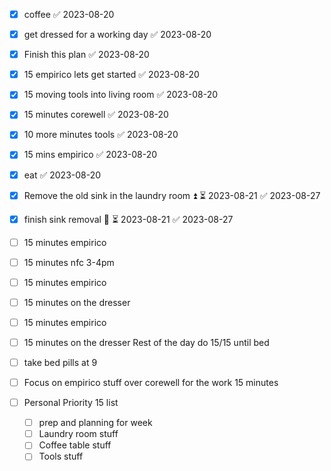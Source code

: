 - [x] coffee ✅ 2023-08-20
- [x] get dressed for a working day ✅ 2023-08-20
- [x] Finish this plan ✅ 2023-08-20
- [x] 15 empirico lets get started ✅ 2023-08-20
- [x] 15 moving tools into living room ✅ 2023-08-20
- [x] 15 minutes corewell ✅ 2023-08-20
- [x] 10 more minutes tools ✅ 2023-08-20
- [x] 15 mins empirico ✅ 2023-08-20
- [x] eat ✅ 2023-08-20

- [x] Remove the old sink in the laundry room ⏫ ⏳ 2023-08-21 ✅ 2023-08-27
- [x] finish sink removal 🔼 ⏳ 2023-08-21 ✅ 2023-08-27
- [ ] 15 minutes empirico
- [ ] 15 minutes nfc
3-4pm
- [ ] 15 minutes empirico
- [ ] 15 minutes on the dresser
- [ ] 15 minutes empirico
- [ ] 15 minutes on the dresser
Rest of the day do 15/15 until bed
- [ ] take bed pills at 9
- [ ] Focus on empirico stuff over corewell for the work 15 minutes
- [ ] Personal Priority 15 list
	- [ ] prep and planning for week
	- [ ] Laundry room stuff
	- [ ] Coffee table stuff
	- [ ] Tools stuff